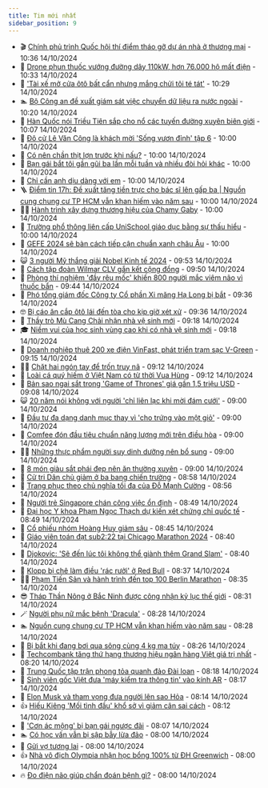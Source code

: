 ```yaml
---
title: Tim mới nhất
sidebar_position: 9
---
```


<!-- vnexpress-tin-moi-nhat:START -->
- 🎬 [Chính phủ trình Quốc hội thí điểm tháo gỡ dự án nhà ở thương mại](https://vnexpress.net/chinh-phu-trinh-quoc-hoi-thi-diem-thao-go-du-an-nha-o-thuong-mai-4804034.html) - 10:36 14/10/2024
- 🐎 [Drone phun thuốc vướng đường dây 110kW, hơn 76.000 hộ mất điện](https://vnexpress.net/drone-phun-thuoc-vuong-duong-day-110kw-hon-76-000-ho-mat-dien-4804051.html) - 10:33 14/10/2024
- 🦍 [&#39;Tài xế mở cửa ôtô bất cẩn nhưng mắng chửi tôi té tát&#39;](https://vnexpress.net/tai-xe-mo-cua-oto-bat-can-nhung-mang-chui-toi-te-tat-4803863.html) - 10:29 14/10/2024
- 🏊 [Bộ Công an đề xuất giám sát việc chuyển dữ liệu ra nước ngoài](https://vnexpress.net/bo-cong-an-de-xuat-giam-sat-viec-chuyen-du-lieu-ra-nuoc-ngoai-4803988.html) - 10:20 14/10/2024
- 🎊 [Hàn Quốc nói Triều Tiên sắp cho nổ các tuyến đường xuyên biên giới](https://vnexpress.net/han-quoc-noi-trieu-tien-sap-cho-no-cac-tuyen-duong-xuyen-bien-gioi-4803944.html) - 10:07 14/10/2024
- 🎃 [Đô cử Lê Văn Công là khách mời &#39;Sống vươn đỉnh&#39; tập 6](https://vnexpress.net/do-cu-le-van-cong-la-khach-moi-song-vuon-dinh-tap-6-4803811.html) - 10:00 14/10/2024
- 🧰 [Có nên chần thịt lợn trước khi nấu?](https://vnexpress.net/co-nen-chan-thit-lon-truoc-khi-nau-4803982.html) - 10:00 14/10/2024
- 🔭 [Bạn gái bắt tôi gần gũi ba lần mỗi tuần và nhiều đòi hỏi khác](https://vnexpress.net/ban-gai-bat-toi-gan-gui-ba-lan-moi-tuan-va-nhieu-doi-hoi-khac-4803954.html) - 10:00 14/10/2024
- 🫶 [Chỉ cần anh dịu dàng với em](https://vnexpress.net/chi-can-anh-diu-dang-voi-em-4803891.html) - 10:00 14/10/2024
- 🪜 [Điểm tin 17h: Đề xuất tăng tiền trực cho bác sĩ lên gấp ba | Nguồn cung chung cư TP HCM vẫn khan hiếm vào năm sau](https://vnexpress.net/diem-tin-17h-de-xuat-tang-tien-truc-cho-bac-si-len-gap-ba-nguon-cung-chung-cu-tp-hcm-van-khan-hiem-vao-nam-sau-4804047.html) - 10:00 14/10/2024
- 👨‍🏫 [Hành trình xây dựng thương hiệu của Chamy Gaby](https://vnexpress.net/hanh-trinh-xay-dung-thuong-hieu-cua-chamy-gaby-4804046.html) - 10:00 14/10/2024
- 🎊 [Trường phổ thông liên cấp UniSchool giáo dục bằng sự thấu hiểu](https://vnexpress.net/truong-pho-thong-lien-cap-unischool-giao-duc-bang-su-thau-hieu-4804045.html) - 10:00 14/10/2024
- 🎊 [GEFE 2024 sẽ bàn cách tiếp cận chuẩn xanh châu Âu](https://vnexpress.net/gefe-2024-se-ban-cach-tiep-can-chuan-xanh-chau-au-4803845.html) - 10:00 14/10/2024
- 😺 [3 người Mỹ thắng giải Nobel Kinh tế 2024](https://vnexpress.net/3-nguoi-my-thang-giai-nobel-kinh-te-2024-4804032.html) - 09:53 14/10/2024
- 🐘 [Cách tập đoàn Wilmar CLV gắn kết cộng đồng](https://vnexpress.net/cach-tap-doan-wilmar-clv-gan-ket-cong-dong-4803910.html) - 09:50 14/10/2024
- 🌁 [Phòng thí nghiệm &#39;đầy rêu mốc&#39; khiến 800 người mắc viêm não vì thuốc bẩn](https://vnexpress.net/phong-thi-nghiem-day-reu-moc-khien-800-nguoi-mac-viem-nao-vi-thuoc-ban-4804006.html) - 09:44 14/10/2024
- 🐲 [Phó tổng giám đốc Công ty Cổ phần Xi măng Hạ Long bị bắt](https://vnexpress.net/pho-tong-giam-doc-cong-ty-co-phan-xi-mang-ha-long-bi-bat-4803998.html) - 09:36 14/10/2024
- 🤓 [Bị cáo ăn cắp ôtô lái đến tòa cho kịp giờ xét xử](https://vnexpress.net/bi-cao-an-cap-oto-lai-den-toa-cho-kip-gio-xet-xu-4803969.html) - 09:36 14/10/2024
- 💪 [Thầy trò Mù Cang Chải nhận nhà vệ sinh mới](https://vnexpress.net/thay-tro-mu-cang-chai-nhan-nha-ve-sinh-moi-4803917.html) - 09:18 14/10/2024
- 🎓 [Niềm vui của học sinh vùng cao khi có nhà vệ sinh mới](https://vnexpress.net/niem-vui-cua-hoc-sinh-vung-cao-khi-co-nha-ve-sinh-moi-4802214.html) - 09:18 14/10/2024
- 🫣 [Doanh nghiệp thuê 200 xe điện VinFast, phát triển trạm sạc V-Green](https://vnexpress.net/doanh-nghiep-thue-200-xe-dien-vinfast-phat-trien-tram-sac-v-green-4804010.html) - 09:15 14/10/2024
- 🧑‍💻 [Chặt hai ngón tay để trốn truy nã](https://vnexpress.net/chat-hai-ngon-tay-de-tron-truy-na-4803997.html) - 09:12 14/10/2024
- 🐲 [Loài cá quý hiếm ở Việt Nam có từ thời Vua Hùng](https://vnexpress.net/loai-ca-quy-hiem-o-viet-nam-co-tu-thoi-vua-hung-4803939.html) - 09:12 14/10/2024
- 🌝 [Bản sao ngai sắt trong &#39;Game of Thrones&#39; giá gần 1,5 triệu USD](https://vnexpress.net/ban-sao-ngai-sat-trong-game-of-thrones-gia-gan-1-5-trieu-usd-4803832.html) - 09:08 14/10/2024
- 😺 [20 năm nói không với người &#39;chỉ liên lạc khi mời đám cưới&#39;](https://vnexpress.net/20-nam-noi-khong-voi-nguoi-chi-lien-lac-khi-moi-dam-cuoi-4803765.html) - 09:00 14/10/2024
- 🐎 [Đầu tư đa dạng danh mục thay vì &#39;cho trứng vào một giỏ&#39;](https://vnexpress.net/dau-tu-da-dang-danh-muc-thay-vi-cho-trung-vao-mot-gio-4803996.html) - 09:00 14/10/2024
- 🎡 [Comfee đón đầu tiêu chuẩn năng lượng mới trên điều hòa](https://vnexpress.net/comfee-don-dau-tieu-chuan-nang-luong-moi-tren-dieu-hoa-4803941.html) - 09:00 14/10/2024
- 👨‍🏫 [Những thực phẩm người suy dinh dưỡng nên bổ sung](https://vnexpress.net/nhung-thuc-pham-nguoi-suy-dinh-duong-nen-bo-sung-4803890.html) - 09:00 14/10/2024
- 🦆 [8 món giàu sắt phái đẹp nên ăn thường xuyên](https://vnexpress.net/8-mon-giau-sat-phai-dep-nen-an-thuong-xuyen-4803842.html) - 09:00 14/10/2024
- 🚦 [Cử tri Dân chủ giảm ở ba bang chiến trường](https://vnexpress.net/cu-tri-dan-chu-giam-o-ba-bang-chien-truong-4803926.html) - 08:58 14/10/2024
- 💫 [Trang phục theo chủ nghĩa tối đa của Đỗ Mạnh Cường](https://vnexpress.net/trang-phuc-theo-chu-nghia-toi-da-cua-do-manh-cuong-4803841.html) - 08:56 14/10/2024
- 🎉 [Người trẻ Singapore chán công việc ổn định](https://vnexpress.net/nguoi-tre-singapore-chan-cong-viec-on-dinh-4803852.html) - 08:49 14/10/2024
- 🌋 [Đại học Y khoa Phạm Ngọc Thạch dự kiến xét chứng chỉ quốc tế](https://vnexpress.net/dai-hoc-y-khoa-pham-ngoc-thach-du-kien-xet-chung-chi-quoc-te-4803927.html) - 08:49 14/10/2024
- 🤖 [Cổ phiếu nhóm Hoàng Huy giảm sâu](https://vnexpress.net/co-phieu-nhom-hoang-huy-giam-sau-4803984.html) - 08:45 14/10/2024
- 🦏 [Giáo viên toán đạt sub2:22 tại Chicago Marathon 2024](https://vnexpress.net/giao-vien-toan-dat-sub2-22-tai-chicago-marathon-2024-4803865.html) - 08:40 14/10/2024
- 🦩 [Djokovic: &#39;Sẽ đến lúc tôi không thể giành thêm Grand Slam&#39;](https://vnexpress.net/djokovic-se-den-luc-toi-khong-the-gianh-them-grand-slam-4803967.html) - 08:40 14/10/2024
- 👺 [Klopp bị chê làm điều &#39;rác rưởi&#39; ở Red Bull](https://vnexpress.net/klopp-bi-che-lam-dieu-rac-ruoi-o-red-bull-4803726.html) - 08:37 14/10/2024
- 🧑‍🏫 [Phạm Tiến Sản và hành trình đến top 100 Berlin Marathon](https://vnexpress.net/pham-tien-san-va-hanh-trinh-den-top-100-berlin-marathon-4803305.html) - 08:35 14/10/2024
- 😎 [Tháp Thần Nông ở Bắc Ninh được công nhận kỷ lục thế giới](https://vnexpress.net/thap-than-nong-o-bac-ninh-duoc-cong-nhan-ky-luc-the-gioi-4803914.html) - 08:31 14/10/2024
- 🪄 [Người phụ nữ mắc bệnh &#39;Dracula&#39;](https://vnexpress.net/nguoi-phu-nu-mac-benh-dracula-4803705.html) - 08:28 14/10/2024
- 🏊 [Nguồn cung chung cư TP HCM vẫn khan hiếm vào năm sau](https://vnexpress.net/nguon-cung-chung-cu-tp-hcm-van-khan-hiem-vao-nam-sau-4803916.html) - 08:28 14/10/2024
- 💃 [Bị bắt khi đang bơi qua sông cùng 4 kg ma túy](https://vnexpress.net/bi-bat-khi-dang-boi-qua-song-cung-4-kg-ma-tuy-4803918.html) - 08:26 14/10/2024
- 🦆 [Techcombank tăng thứ hạng thương hiệu ngân hàng Việt giá trị nhất](https://vnexpress.net/techcombank-tang-thu-hang-thuong-hieu-ngan-hang-viet-gia-tri-nhat-4803851.html) - 08:20 14/10/2024
- 🎊 [Trung Quốc tập trận phong tỏa quanh đảo Đài loan](https://vnexpress.net/trung-quoc-tap-tran-phong-toa-quanh-dao-dai-loan-4803829.html) - 08:18 14/10/2024
- 👺 [Sinh viên gốc Việt đưa &#39;máy kiểm tra thông tin&#39; vào kính AR](https://vnexpress.net/sinh-vien-goc-viet-dua-may-kiem-tra-thong-tin-vao-kinh-ar-4803782.html) - 08:17 14/10/2024
- 🎡 [Elon Musk và tham vọng đưa người lên sao Hỏa](https://vnexpress.net/elon-musk-va-tham-vong-dua-nguoi-len-sao-hoa-4803935.html) - 08:14 14/10/2024
- 👍 [Hiếu Kiêng &#39;Mối tình đầu&#39; khổ sở vì giảm cân sai cách](https://vnexpress.net/hieu-kieng-moi-tinh-dau-kho-so-vi-giam-can-sai-cach-4803869.html) - 08:12 14/10/2024
- 🐎 [&#39;Cơn ác mộng&#39; bị bạn gái ngược đãi](https://vnexpress.net/am-anh-bi-ban-gai-bao-hanh-4803884.html) - 08:07 14/10/2024
- 🏊 [Có học vấn vẫn bị sập bẫy lừa đảo](https://vnexpress.net/co-hoc-van-van-bi-sap-bay-lua-dao-4803838.html) - 08:00 14/10/2024
- 🦩 [Gửi vợ tương lai](https://vnexpress.net/gui-vo-tuong-lai-4803759.html) - 08:00 14/10/2024
- 👍 [Nhà vô địch Olympia nhận học bổng 100% từ ĐH Greenwich](https://vnexpress.net/nha-vo-dich-olympia-nhan-hoc-bong-100-tu-dh-greenwich-4803933.html) - 08:00 14/10/2024
- 🔥 [Đo điện não giúp chẩn đoán bệnh gì?](https://vnexpress.net/do-dien-nao-giup-chan-doan-benh-gi-4803893.html) - 08:00 14/10/2024<!-- vnexpress-tin-moi-nhat:END -->
